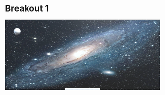 # Breakout 1

![Lesson 7 Screenshot](https://github.com/GameValley/UnityTutorial/blob/master/images/lesson-7.png)

